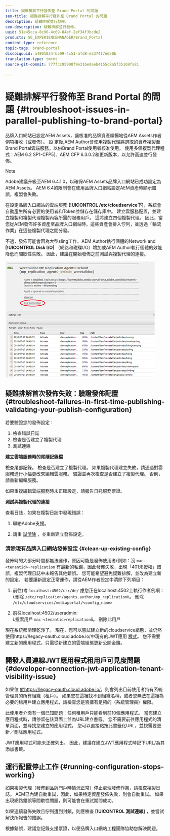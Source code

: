 ```yaml
---
title: 疑難排解平行發佈至 Brand Portal 的問題
seo-title: 疑難排解平行發佈至 Brand Portal 的問題
description: 疑難排解並行發佈。
seo-description: 疑難排解並行發佈。
uuid: 51e45cca-8c96-4c69-84ef-2ef34f3bcde2
products: SG_EXPERIENCEMANAGER/Brand_Portal
content-type: reference
topic-tags: brand-portal
discoiquuid: a4801024-b509-4c51-afd8-e337417e658b
translation-type: tm+mt
source-git-commit: 777fcc95908f9e31be0aeb4155c8a5f35169fa81

---
```



# 疑難排解平行發佈至 Brand Portal 的問題 {#troubleshoot-issues-in-parallel-publishing-to-brand-portal}

品牌入口網站已設定AEM Assets，讓核准的品牌資產順暢地從AEM Assets作者例項接收（或發佈）。 設 [定後](../using/configure-aem-assets-with-brand-portal.md),AEM Author會使用複製代理將選取的資產複製至Brand Portal雲端服務，以供Brand Portal使用者核准使用。 使用多個複製代理程式：AEM 6.2 SP1-CFP5]、AEM CFP 6.3.0.2和更新版本，以允許高速並行發佈。

>[!NOTE]
>
>Adobe建議升級至AEM 6.4.1.0，以確保AEM Assets品牌入口網站已成功設定為AEM Assets。 AEM 6.4的限制會在使用品牌入口網站設定AEM資產時顯示錯誤，複製會失敗。

在設定品牌入口網站的雲端服務 **[!UICONTROL /etc/cloudservice下]**，系統會自動產生所有必要的使用者和Token並儲存在儲存庫中。 建立雲服務配置，並建立複製和複製代理複製內容所需的服務用戶。 這將建立四個複製代理。 因此，當您從AEM發佈許多資產至品牌入口網站時，這些資產會排入佇列，並透過「輪流作業」在這些複製代理之間分發。

不過，發佈可能會因為大型sling工作、AEM Author執行個體的Network and **[!UICONTROL Disk I/O]** （網路和磁碟I/O）增加或AEM Author執行個體的效能降低而間歇性失敗。 因此，建議在開始發佈之前測試與複製代理的連接。

![](assets/test-connection.png)

## 疑難排解首次發佈失敗：驗證發佈配置 {#troubleshoot-failures-in-first-time-publishing-validating-your-publish-configuration}

若要驗證您的發佈設定：

1. 檢查錯誤日誌
1. 檢查是否建立了複製代理
1. 測試連線

**建立雲端服務時的尾隨記錄檔**

檢查尾部記錄。 檢查是否建立了複製代理。 如果複製代理建立失敗，請通過對雲服務進行小幅更改來編輯雲服務。 驗證並再次檢查是否建立了複製代理。 否則，請重新編輯服務。

如果重複編輯雲端服務時未正確設定，請報告日托服務票證。

**測試與複製代理的連接**

查看日誌，如果在複製日誌中發現錯誤：

1. 聯絡Adobe支援。

1. 請重 [試清除](../using/troubleshoot-parallel-publishing.md#clean-up-existing-config) ，並重新建立發佈設定。

<!--
Comment Type: remark
Last Modified By: Mini Gulati (mgulati)
Last Modified Date: 2018-06-21T22:56:21.256-0400
<p>?? check and compare public key. At times public key is different</p>
<p>?? another thing to check in /useradmin</p>
-->

### 清除現有品牌入口網站發佈設定 {#clean-up-existing-config}

發佈時的大部分時間都無法運作，原因可能是發佈使用者(例如：沒 `mac-<tenantid>-replication` 有最新的私鑰，因此發佈失敗，出現「401未授權」錯誤，複製代理日誌中未報告其他錯誤。 您可能希望避免疑難排解，並改為建立新的設定。 若要讓新設定正常運作，請從AEM作者設定中清除下列項目：

1. 前往(考 `localhost:4502/crx/de/` 慮您正在localhost:4502上執行作者例項：\
   i.刪除 `/etc/replication/agents.author/mp_replication`ii。 刪除 `/etc/cloudservices/mediaportal/<config_name>`

1. 前往localhost:4502/useradmin:\
   i.搜索用戶 `mac-<tenantid>replication`ii。 刪除此用戶

現在系統都清理乾淨了。 現在，您可以嘗試建立新的cloudservice組態，並仍然使用https://legacy-oauth.cloud.adobe.io/中現有的JWT應用 [程式](https://legacy-oauth.cloud.adobe.io/)。 您不需要建立新的應用程式，只需從新建立的雲端組態更新公開金鑰。

## 開發人員連線JWT應用程式租用戶可見度問題 {#developer-connection-jwt-application-tenant-visibility-issue}

如果位 [於https://legacy-oauth.cloud.adobe.io/](https://legacy-oauth.cloud.adobe.io/)，則會列出目前使用者持有系統管理員的所有組織（租戶）。 如果您在這裡找不到組織名稱，或者您無法在這裡為必要的租用戶建立應用程式，請檢查您是否擁有足夠的（系統管理員）權限。

此使用者介面有一個已知問題：任何租用戶只能看到前10個應用程式。 當您建立應用程式時，請停留在該頁面上並為URL建立書籤。 您不需要前往應用程式的清單頁面，並尋找您建立的應用程式。 您可以直接點按此書籤化URL，並視需要更新／刪除應用程式。

JWT應用程式可能未正確列出。 因此，建議在建立JWT應用程式時記下URL/為其添加書籤。

## 運行配置停止工作 {#running-configuration-stops-working}

<!--
Comment Type: draft

<p>If the running configuration stops working, either of the following two possibilities
<g class="gr_ gr_15 gr-alert gr_gramm gr_inline_cards gr_run_anim Grammar multiReplace" data-gr-id="15" id="15" style="font-size: 12px;">
are
</g> there:</p>
<p>1.
<g class="gr_ gr_14 gr-alert gr_gramm gr_inline_cards gr_run_anim Grammar only-ins doubleReplace replaceWithoutSep" data-gr-id="14" id="14">
Connection
</g> has failed, or</p>
<p>2. Publish has failed with permission to dam-replication-service denied, while connection has passed </p>
<p>If the connection has failed [1], the
<g class="gr_ gr_10 gr-alert gr_spell gr_inline_cards gr_run_anim ContextualSpelling ins-del multiReplace" data-gr-id="10" id="10">
fail safe
</g> way to fix it is to <a href="../using/troubleshoot-parallel-publishing.md#main-pars-header-1664955658">clean up</a> the existing Brand Portal publish configuration and recreate a publish configuration. </p>
<p>However, if the
<g class="gr_ gr_18 gr-alert gr_spell gr_inline_cards gr_run_anim ContextualSpelling" data-gr-id="18" id="18">
publish
</g> has failed with
<g class="gr_ gr_16 gr-alert gr_gramm gr_inline_cards gr_run_anim Grammar only-ins doubleReplace replaceWithoutSep" data-gr-id="16" id="16">
permission
</g> denied to dam-replication-service, raise a support ticket.</p>
-->

如果複製代理（發佈到品牌門戶時情況正常）停止處理發佈作業，請檢查複製日誌。 AEM已內建自動重試，因此，如果特定資產發佈失敗，則會自動重試。 如果出現網路錯誤等間歇性問題，則可能會在重試期間成功。

如果連續發佈失敗且佇列遭到封鎖，則應檢查 **[!UICONTROL 測試連線]** ，並嘗試解決所報告的錯誤。

根據錯誤，建議您記錄支援票證，以便品牌入口網站工程團隊協助您解決問題。
